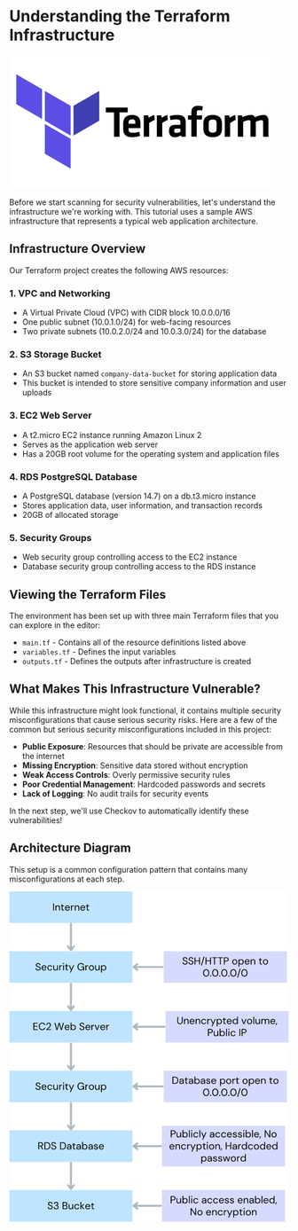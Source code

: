 # Understanding the Terraform Infrastructure

![Terraform Logo](../../images/tff.png)

Before we start scanning for security vulnerabilities, let's understand the infrastructure we're working with. This tutorial uses a sample AWS infrastructure that represents a typical web application architecture.

## Infrastructure Overview

Our Terraform project creates the following AWS resources:

### 1. **VPC and Networking**
- A Virtual Private Cloud (VPC) with CIDR block 10.0.0.0/16
- One public subnet (10.0.1.0/24) for web-facing resources
- Two private subnets (10.0.2.0/24 and 10.0.3.0/24) for the database

### 2. **S3 Storage Bucket**
- An S3 bucket named `company-data-bucket` for storing application data
- This bucket is intended to store sensitive company information and user uploads

### 3. **EC2 Web Server**
- A t2.micro EC2 instance running Amazon Linux 2
- Serves as the application web server
- Has a 20GB root volume for the operating system and application files

### 4. **RDS PostgreSQL Database**
- A PostgreSQL database (version 14.7) on a db.t3.micro instance
- Stores application data, user information, and transaction records
- 20GB of allocated storage

### 5. **Security Groups**
- Web security group controlling access to the EC2 instance
- Database security group controlling access to the RDS instance

## Viewing the Terraform Files

The environment has been set up with three main Terraform files that you can explore in the editor:
- `main.tf` - Contains all of the resource definitions listed above
- `variables.tf` - Defines the input variables
- `outputs.tf` - Defines the outputs after infrastructure is created

## What Makes This Infrastructure Vulnerable?

While this infrastructure might look functional, it contains multiple security misconfigurations that cause serious security risks. Here are a few of the common but serious security misconfigurations included in this project:

- **Public Exposure**: Resources that should be private are accessible from the internet
- **Missing Encryption**: Sensitive data stored without encryption
- **Weak Access Controls**: Overly permissive security rules
- **Poor Credential Management**: Hardcoded passwords and secrets
- **Lack of Logging**: No audit trails for security events

In the next step, we'll use Checkov to automatically identify these vulnerabilities!

## Architecture Diagram
This setup is a common configuration pattern that contains many misconfigurations at each step. 

![Integration with CI/CD pipeline](../../images/IV2.png)
